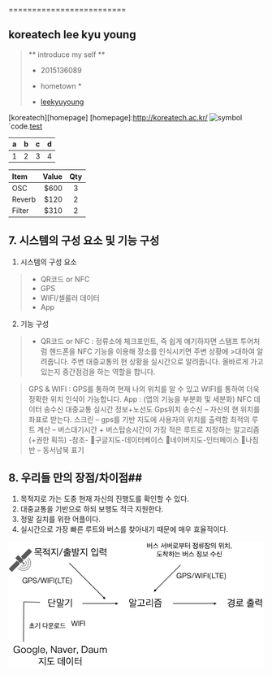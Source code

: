 =========================

koreatech lee kyu young
------------------
> ** introduce my self **
> - 2015136089
> * hometown *
> - [leekyuyoung](http://naver.com)

[koreatech][homepage]
[homepage]:http://koreatech.ac.kr/
![symbol](http://koreatech.ac.kr/kut_logo.gif)
`code.[test](http://test.net)
 
| a | b | c | d |
| ----- | ------- | ------ | ------ |
| 1 | 2 | 3 | 4 |

| Item     | Value | Qty   |
| :------- | ----: | :---: |
| OSC | $600 |  3   |
| Reverb    | $120   |  2   |
| Filter   | $310    |  2  |

## 7. 시스템의 구성 요소 및 기능 구성 ##
1)	시스템의 구성 요소
>-	QR코드 or NFC
>-	GPS
>-	WIFI/셀룰러 데이터
>-	App

2)	기능 구성
>-	QR코드 or NFC : 정류소에 체크포인트, 즉 쉽게 얘기하자면 스탬프 투어처럼 핸드폰을 NFC 기능을 이용해 장소를 인식시키면 주변 상황에 >대하여 알려줍니다. 주변 대중교통의 현 상황을 실시간으로 알려줍니다. 올바르게 가고 있는지 중간점검을 하는 
>역할을 합니다.

>	GPS & WIFI : GPS를 통하여 현재 나의 위치를 알 수 있고 WIFI를 통하여 더욱 정확한 위치 인식이 가능합니다.
>	App : (앱의 기능을 부분화 및 세분화)
>	NFC 데이터 송수신 대중교통 실시간 정보+노선도
>	Gps위치 송수신 – 자신의 현 위치를 좌표로 받는다.
>	스크린 – gps를 기반 지도에 사용자의 위치를 출력함
>	최적의 루트 계산 – 버스대기시간 + 버스탑승시간이 가장 적은 루트로 지정하는 알고리즘
> (+권한 획득)
> -참조-
>구글지도-데이터베이스
>네이버지도-인터페이스
>나침반 – 동서남북 표기

## 8. 우리들 만의 장점/차이점##
1)	목적지로 가는 도중 현재 자신의 진행도를 확인할 수 있다.
2)	대중교통을 기반으로 하되 보행도 적극 지원한다.
3)	정말 길치를 위한 어플이다.
4)	실시간으로 가장 빠른 루트와 버스를 찾아내기 때문에 매우 효율적이다.






[![](KakaoTalk_20160607_222342212.png)](https://monetizejs.com/authorize?client_id=ESTHdCYOi18iLhhO&summary=true)
